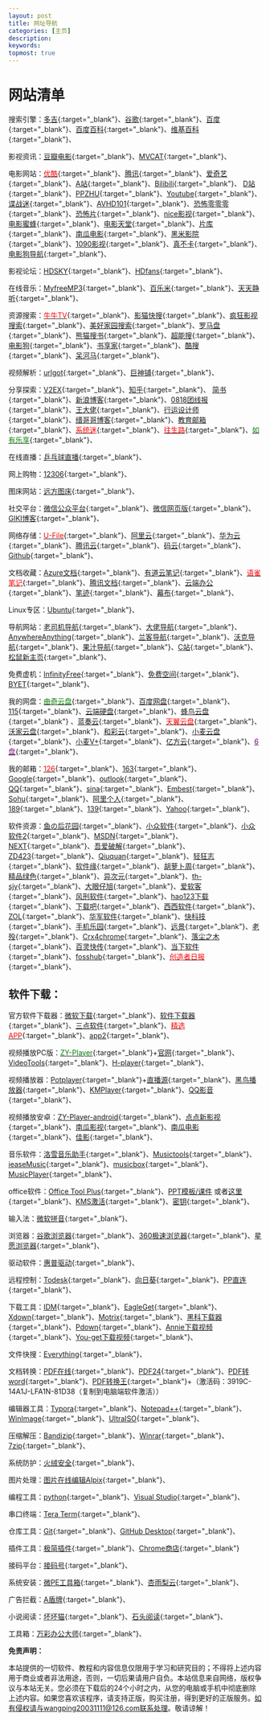 ```yaml
---
layout: post
title: 网址导航
categories: [主页]
description: 
keywords: 
topmost: true
---
```




# 网站清单

搜索引擎：[多吉](https://www.dogedoge.com/){:target="_blank"}、[谷歌](https://www.google.com.hk/){:target="_blank"}、[百度](https://www.baidu.com/){:target="_blank"}、[百度百科](https://baike.baidu.com/){:target="_blank"}、[维基百科](https://zh.wikipedia.org/wiki/Wikipedia:首页){:target="_blank"}、

影视资讯：[豆瓣电影](https://movie.douban.com/){:target="_blank"}、[MVCAT](http://www.mvcat.com/){:target="_blank"}、

电影网站：[<span style='color:red'>优酷</span>](https://www.youku.com/){:target="_blank"}、[腾讯](https://v.qq.com/){:target="_blank"}、[爱奇艺](https://www.iqiyi.com/){:target="_blank"}、[A站](https://www.acfun.cn/){:target="_blank"}、[Bilibili](https://www.bilibili.com/){:target="_blank"}、 [D站](http://www.dilidili.vip/){:target="_blank"}、[PPZHU](http://www.ppzhu.vip/){:target="_blank"}、[Youtube](https://www.youtube.com/){:target="_blank"}、[谍战迷](http://www.diezhan.me/diezhan/){:target="_blank"}、[AVHD101](https://bitbucket.org/url101/home/src/master/){:target="_blank"}、[恐怖零零零](http://www.2kb000.com/){:target="_blank"}、[恐怖片](http://www.vipnoad.com/list/9){:target="_blank"}、[nice影视](https://www.nicemov.com/){:target="_blank"}、[电影蜜蜂](http://dyb.ee/){:target="_blank"}、[电影天堂](https://www.ttdytt.cc/){:target="_blank"}、[片库](https://www.pianku.tv/){:target="_blank"}、[南瓜电影](http://www.nangua5.com/){:target="_blank"}、[黑米影院](http://www.tv432.com/){:target="_blank"}、[1090影视](http://1090ys1.com/){:target="_blank"}、[真不卡](https://www.zhenbuka.com/){:target="_blank"}、[电影狗导航](http://www.dianyinggou.com/linkNav/){:target="_blank"}、

影视论坛：[HDSKY](https://www.hdsky.net/){:target="_blank"}、[HDfans](https://hdfans.org/index.php){:target="_blank"}、

在线音乐：[MyfreeMP3](http://tool.liumingye.cn/music/){:target="_blank"}、[百乐米](https://bailemi.com/){:target="_blank"}、[天天静听](http://47.112.23.238/){:target="_blank"}、

资源搜索：[<span style='color:red'>牛牛TV</span>](http://www.ziliao6.com/tv/){:target="_blank"}、[影猫快搜](http://www.mvcat.com/vsearch/?type=online&word=){:target="_blank"}、[疯狂影视搜索](http://ifkdy.com/){:target="_blank"}、[美好家园搜索](https://www.gn168.com/){:target="_blank"}、[罗马盘](https://www.luomapan.com/){:target="_blank"}、[熊猫搜书](https://ebook.huzerui.com/#/){:target="_blank"}、[超能搜](https://www.chaonengso.com/){:target="_blank"}、[电影狗](http://www.dianyinggou.com/){:target="_blank"}、[书享家](http://shuxiangjia.cn/){:target="_blank"}、[酷搜](https://www.kolsou.com/){:target="_blank"}、[呆河马](http://www.daihema.com/){:target="_blank"}、

视频解析：[urlgot](https://v.urlgot.cn/){:target="_blank"}、[巨神铺](http://www.jspoo.com/vip.html){:target="_blank"}、

分享探索：[V2EX](https://v2ex.com/){:target="_blank"}、[知乎](https://www.zhihu.com/){:target="_blank"}、  [简书](https://www.jianshu.com/sign_in){:target="_blank"}、[新浪博客](http://blog.sina.com.cn/wardenwang){:target="_blank"}、[0818团线报](http://www.0818tuan.com/){:target="_blank"}、[王大佬](https://wangdalao.com/){:target="_blank"}、[行运设计师](https://www.luckydesigner.space/){:target="_blank"}、[缙哥哥博客](https://www.dujin.org/){:target="_blank"}、[教育邮箱](https://www.liout.com/){:target="_blank"}、[<span style='color:red'>系统迷</span>](https://www.xitmi.com/){:target="_blank"}、[<span style='color:red'>往生路</span>](https://wsl.cool/){:target="_blank"}、[<span style='color:green'>如有乐享</span>](https://51.ruyo.net/){:target="_blank"}、

在线直播：[乒乓球直播](https://www.qiuw.com/tv/71215.html){:target="_blank"}、

网上购物：[12306](https://www.12306.cn/index/){:target="_blank"}、

图床网站：[远方图床](https://tc.ltyuanfang.cn/){:target="_blank"}、

社交平台：[微信公众平台](https://mp.weixin.qq.com/cgi-bin/loginpage){:target="_blank"}、[微信网页版](https://wx.qq.com/){:target="_blank"}、[GIKI博客](https://giki.app/){:target="_blank"}、

网络存储：[<span style='color:red'>U-File</span>](https://u-file.cn/){:target="_blank"}、[阿里云](https://cn.aliyun.com/){:target="_blank"}、[华为云](https://www.huaweicloud.com/){:target="_blank"}、[腾讯云](https://cloud.tencent.com/){:target="_blank"}、[码云](https://gitee.com/){:target="_blank"}、[Github](https://github.com/){:target="_blank"}、

文档收藏：[Azure文档](https://docs.microsoft.com/zh-cn/azure-sphere/){:target="_blank"}、[有道云笔记](http://note.youdao.com/){:target="_blank"}、[<span style='color:red'>语雀笔记</span>](https://www.yuque.com/){:target="_blank"}、[腾讯文档](https://docs.qq.com/desktop/){:target="_blank"}、[云端办公](https://uzer.me/){:target="_blank"}、[笔迹](https://penlogs.com/){:target="_blank"}、[幕布](https://mubu.com/){:target="_blank"}、

Linux专区：[Ubuntu](https://forum.ubuntu.org.cn/){:target="_blank"}、

导航网站：[老司机导航](http://www.giffox.com/){:target="_blank"}、[大佬导航](https://dalao.ru/){:target="_blank"}、[AnywhereAnything](http://lackar.com/aa/){:target="_blank"}、[兰客导航](http://lackk.com/nav/){:target="_blank"}、[沃克导航](http://www.waysto.work/){:target="_blank"}、[果汁导航](http://guozhivip.com/nav/){:target="_blank"}、[C站](http://cilicili.cn/){:target="_blank"}、[松鼠新主页](http://newhome.songshu.pro/){:target="_blank"}、

免费虚机：[InfinityFree](https://app.infinityfree.net/){:target="_blank"}、[免费空间](https://freela.ml/){:target="_blank"}、[BYET](https://byet.host/){:target="_blank"}、

我的网盘：[<span style='color:green'>曲奇云盘</span>](https://quqi.com/){:target="_blank"}、[百度网盘](https://pan.baidu.com/){:target="_blank"}、[115](https://115.com/){:target="_blank"}、[云端硬盘](https://drive.google.com/drive/my-drive){:target="_blank"}、[蜂鸟云盘](https://www.fengniaopan.com/#/home?path=%2F){:target="_blank"} 、[蓝奏云](https://pc.woozooo.com/mydisk.php){:target="_blank"}、[<span style='color:red'>天翼云盘</span>](https://cloud.189.cn/main.action){:target="_blank"}、[沃家云盘](http://www.wocloud.com.cn/webclient/wocloud/backupenters.action?c=one){:target="_blank"}、[和彩云](https://caiyun.feixin.10086.cn/portal/index.jsp#myfile){:target="_blank"}、[小麦云盘](http://own-cloud.cn/Home){:target="_blank"}、[小麦V+](http://v.own-cloud.cn/Home?path=%2F){:target="_blank"}、[亿方云](https://v2.fangcloud.com/apps/files/desktop/files/dept/19175){:target="_blank"}、[<span style='color:purple'>6盘</span>](https://v3-beta.6pan.cn/files/all/){:target="_blank"}、

我的邮箱：[<span style='color:red'>126</span>](https://mail.126.com/){:target="_blank"}、[163](https://mail.163.com/){:target="_blank"}、[Google](https://mail.google.com/){:target="_blank"}、[outlook](https://outlook.live.com/owa/){:target="_blank"}、[QQ](https://mail.qq.com/){:target="_blank"}、[sina](https://m0.mail.sina.com.cn/classic/index.php#title=%25E9%2582%25AE%25E7%25AE%25B1%25E9%25A6%2596%25E9%25A1%25B5&action=mailinfo){:target="_blank"}、[Embest](https://mail.embest-tech.com/){:target="_blank"}、[Sohu](https://mail.sohu.com/fe/#/login){:target="_blank"}、[阿里个人](https://mail.aliyun.com/alimail/auth/login?reurl=%2Falimail%2F){:target="_blank"}、[189](https://webmail30.189.cn/w2/){:target="_blank"}、[139](https://mail.10086.cn/){:target="_blank"}、[Yahoo](https://login.yahoo.com/){:target="_blank"}、

软件资源：[鱼の后花园](https://www.fishlee.net/){:target="_blank"}、[小众软件](https://love.appinn.com/){:target="_blank"}、[小众软件2](https://www.appinn.com/){:target="_blank"}、[MSDN](https://msdn.itellyou.cn/){:target="_blank"}、[NEXT](https://next.itellyou.cn/){:target="_blank"}、[吾爱破解](https://www.52pojie.cn/){:target="_blank"}、[ZD423](https://www.zdfans.com/){:target="_blank"}、[Qiuquan](http://www.qiuquan.cc/){:target="_blank"}、[轻狂志](https://www.flighty.cn/){:target="_blank"}、[软件缘](https://www.appcgn.com/){:target="_blank"}、[胡萝卜周](http://www.carrotchou.blog/){:target="_blank"}、[精品绿色](https://www.portablesoft.org/){:target="_blank"}、[异次元](https://www.iplaysoft.com/){:target="_blank"}、[th-sjy](http://www.th-sjy.com/){:target="_blank"}、[大眼仔旭](http://www.dayanzai.me/){:target="_blank"}、[爱软客](http://www.bokeboke.net/){:target="_blank"}、[风刑软件](https://www.wsf1234.com/){:target="_blank"}、[hao123下载](http://soft.hao123.com/){:target="_blank"}、[下载吧](https://www.xiazaiba.com/){:target="_blank"}、[西西软件](https://www.cr173.com/){:target="_blank"}、[ZOL](http://xiazai.zol.com.cn/){:target="_blank"}、[华军软件](https://www.onlinedown.net/){:target="_blank"}、[快科技](http://www.mydrivers.com/){:target="_blank"}、[手机乐园](https://soft.shouji.com.cn/){:target="_blank"}、[远景](http://bbs.pcbeta.com/){:target="_blank"}、[老殁](https://www.mpyit.com/){:target="_blank"}、[Crx4chrome](https://www.crx4chrome.com/){:target="_blank"}、[落尘之木](https://www.luochenzhimu.com/){:target="_blank"}、[百灵快传](https://www.oschina.net){:target="_blank"}、[当下软件](http://www.downxia.com/){:target="_blank"}、[fosshub](https://www.fosshub.com/){:target="_blank"}、[<span style='color:red'>创造者日报</span>](https://creatorsdaily.com/){:target="_blank"}、

## 软件下载：

官方软件下载器：[微软下载](https://www.microsoft.com/zh-cn/download){:target="_blank"}、[软件下载器](http://www.a-1.vip/exe/){:target="_blank"}、[三点软件](http://soft.tinybad.cn/){:target="_blank"}、[<span style='color:red'>精选APP</span>](https://url.cn/7zxrGfnc){:target="_blank"}、[app2](http://www.lanzous.com/b00jg0l5c){:target="_blank"}、

视频播放PC版：[<span style='color:green'>ZY-Player</span>](https://github.com/Hunlongyu/ZY-Player/releases){:target="_blank"}+[官网](http://zyplayer.fun/){:target="_blank"}、[VideoTools](http://tool.yijingying.com/videotools){:target="_blank"}、[H-player](https://github.com/ZyqGitHub1/h-player-v2/releases){:target="_blank"}、

视频播放器：[Potplayer](https://potplayer.org/){:target="_blank"}+[直播源](https://github.com/iptv-org/iptv){:target="_blank"}、[黑鸟播放器](https://guihet.com/blackbird-player.html){:target="_blank"}、[KMPlayer](http://www.kmplayer.com/){:target="_blank"}、[QQ影音](https://player.qq.com/){:target="_blank"}、

视频播放安卓：[ZY-Player-android](https://github.com/vicedev/ZY-Player-Android){:target="_blank"}、[点点新影视](http://www.diandianyingshi.com/){:target="_blank"}、[南瓜影视](https://ngmov.me/){:target="_blank"}、[南瓜电影](http://www.vcinema.cn/){:target="_blank"}、[佳影](https://i.jojomo.xyz/){:target="_blank"}、

音乐软件：[洛雪音乐助手](https://github.com/lyswhut/lx-music-desktop/releases){:target="_blank"}、[Musictools](http://tool.yijingying.com/musictools/){:target="_blank"}、[ieaseMusic](https://github.com/trazyn/ieaseMusic){:target="_blank"}、[musicbox](https://github.com/darknessomi/musicbox){:target="_blank"}、[MusicPlayer](https://github.com/Mpmart08/MusicPlayer){:target="_blank"}、

office软件：[Office Tool Plus](https://download.coolhub.top/){:target="_blank"}、[PPT模板/课件](http://www.1ppt.com/) 或者[这里](http://www.ypppt.com/){:target="_blank"}、[KMS激活](https://kmspage.honeyshaddock.fun/){:target="_blank"}、[密钥](https://www.aihao.cc/17.html){:target="_blank"}、

输入法：[微软拼音](https://www.microsoft.com/zh-cn/download/details.aspx?id=28969){:target="_blank"}、

浏览器：[谷歌浏览器](https://www.google.cn/chrome/){:target="_blank"}、[360极速浏览器](https://browser.360.cn/ee/){:target="_blank"}、[星愿浏览器](http://www.twinkstar.com/){:target="_blank"}、

驱动软件：[惠普驱动](https://support.hp.com/cn-zh/drivers){:target="_blank"}、

远程控制：[Todesk](https://www.todesk.com/){:target="_blank"}、[向日葵](https://sunlogin.oray.com/personal/){:target="_blank"}、[PP直连](https://www.ppzhilian.com/){:target="_blank"}、

下载工具：[IDM](http://www.internetdownloadmanager.com/){:target="_blank"}、[EagleGet](http://www.eagleget.com/){:target="_blank"}、[Xdown](https://xdown.org/){:target="_blank"}、[Motrix](https://motrix.app/){:target="_blank"}、[黑科下载器](http://heikeyun.com/){:target="_blank"}、[Pdown](https://pdown.baklib.com/){:target="_blank"}、[Annie下载视频](https://github.com/iawia002/annie){:target="_blank"}、[You-get下载视频](https://github.com/soimort/you-get){:target="_blank"}、

文件快搜：[Everything](https://www.voidtools.com/zh-cn/){:target="_blank"}、

文档转换：[PDF在线](https://www.ilovepdf.com/zh-cn){:target="_blank"}、[PDF24](https://tools.pdf24.org/zh/){:target="_blank"}、[PDF转word](https://www.alltoall.net/){:target="_blank"}、[PDF转换王](https://www.apowersoft.cn/pdf-converter){:target="_blank"}+（激活码：3919C-14A1J-LFA1N-81D38（复制到电脑端软件激活））

编辑器工具：[Typora](https://www.typora.io/){:target="_blank"}、[Notepad++](https://notepad-plus-plus.org/){:target="_blank"}、[WinImage](http://www.winimage.com/download.htm){:target="_blank"}、[UltraISO](https://cn.ultraiso.net/){:target="_blank"}、

压缩解压：[Bandizip](http://www.bandisoft.com/){:target="_blank"}、[Winrar](http://www.winrar.com.cn/){:target="_blank"}、[7zip](https://sparanoid.com/lab/7z/){:target="_blank"}、

系统防护：[火绒安全](https://www.huorong.cn/){:target="_blank"}、

图片处理：[图片在线编辑AIpix](https://aipix.net/editor/){:target="_blank"}、

编程工具：[python](https://www.python.org/){:target="_blank"}、[Visual Studio](https://visualstudio.microsoft.com/zh-hans/vs/community/){:target="_blank"}、

串口终端：[Tera Term](http://www.canadiancontent.net/tech/download/Tera_Term.html){:target="_blank"}、

仓库工具：[Git](https://git-scm.com){:target="_blank"}、[GitHub Desktop](https://desktop.github.com/){:target="_blank"}、

插件工具：[极简插件](https://chrome.zzzmh.cn/){:target="_blank"}、[Chrome商店](https://chrome.google.com/webstore/category/extensions?hl=zh-CN){:target="_blank"}

接码平台：[接码号](https://jiemahao.com/){:target="_blank"}、

系统安装：[微PE工具箱](http://www.wepe.com.cn/){:target="_blank"}、[杏雨梨云](https://www.xyboot.com/){:target="_blank"}、

广告拦截：[A盾牌](https://adunpai.com/download/){:target="_blank"}、

小说阅读：[坏坏猫](http://huaihuaimao.com/#/){:target="_blank"}、[石头阅读](https://www.stoneread.com/app){:target="_blank"}、

工具箱：[万彩办公大师](http://www.wofficebox.com/){:target="_blank"}、

**免责声明：**

本站提供的一切软件、教程和内容信息仅限用于学习和研究目的；不得将上述内容用于商业或者非法用途，否则，一切后果请用户自负。本站信息来自网络，版权争议与本站无关。您必须在下载后的24个小时之内，从您的电脑或手机中彻底删除上述内容。如果您喜欢该程序，请支持正版，购买注册，得到更好的正版服务。如有侵权请与wangping20031111@126.com联系处理。敬请谅解！

